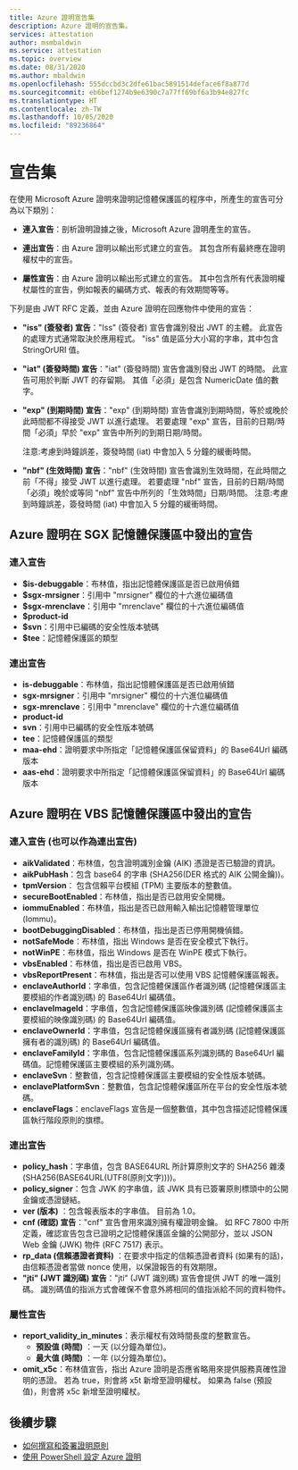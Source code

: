 ```yaml
---
title: Azure 證明宣告集
description: Azure 證明的宣告集。
services: attestation
author: msmbaldwin
ms.service: attestation
ms.topic: overview
ms.date: 08/31/2020
ms.author: mbaldwin
ms.openlocfilehash: 555dccbd3c2dfe61bac5891514deface6f8a877d
ms.sourcegitcommit: eb6bef1274b9e6390c7a77ff69bf6a3b94e827fc
ms.translationtype: HT
ms.contentlocale: zh-TW
ms.lasthandoff: 10/05/2020
ms.locfileid: "89236864"
---
```

# <a name="claim-sets"></a>宣告集

在使用 Microsoft Azure 證明來證明記憶體保護區的程序中，所產生的宣告可分為以下類別：

- **連入宣告**：剖析證明證據之後，Microsoft Azure 證明產生的宣告。

- **連出宣告**：由 Azure 證明以輸出形式建立的宣告。 其包含所有最終應在證明權杖中的宣告。

- **屬性宣告**：由 Azure 證明以輸出形式建立的宣告。 其中包含所有代表證明權杖屬性的宣告，例如報表的編碼方式、報表的有效期間等等。

下列是由 JWT RFC 定義，並由 Azure 證明在回應物件中使用的宣告：

- **"iss" (簽發者) 宣告**："Iss" (簽發者) 宣告會識別發出 JWT 的主體。 此宣告的處理方式通常取決於應用程式。 "iss" 值是區分大小寫的字串，其中包含 StringOrURI 值。
- **"iat" (簽發時間) 宣告**："iat" (簽發時間) 宣告會識別發出 JWT 的時間。 此宣告可用於判斷 JWT 的存留期。 其值「必須」是包含 NumericDate 值的數字。
- **"exp" (到期時間) 宣告**："exp" (到期時間) 宣告會識別到期時間，等於或晚於此時間都不得接受 JWT 以進行處理。 若要處理 "exp" 宣告，目前的日期/時間「必須」早於 "exp" 宣告中所列的到期日期/時間。

  注意:考慮到時鐘誤差，簽發時間 (iat) 中會加入 5 分鐘的緩衝時間。
- **"nbf" (生效時間) 宣告**："nbf" (生效時間) 宣告會識別生效時間，在此時間之前「不得」接受 JWT 以進行處理。 若要處理 "nbf" 宣告，目前的日期/時間「必須」晚於或等同 "nbf" 宣告中所列的「生效時間」日期/時間。
  注意:考慮到時鐘誤差，簽發時間 (iat) 中會加入 5 分鐘的緩衝時間。

## <a name="claims-issued-by-azure-attestation-in-sgx-enclaves"></a>Azure 證明在 SGX 記憶體保護區中發出的宣告

### <a name="incoming-claims"></a>連入宣告 

- **$is-debuggable**：布林值，指出記憶體保護區是否已啟用偵錯
- **$sgx-mrsigner**：引用中 "mrsigner" 欄位的十六進位編碼值
- **$sgx-mrenclave**：引用中 "mrenclave" 欄位的十六進位編碼值
- **$product-id**
- **$svn**：引用中已編碼的安全性版本號碼 
- **$tee**：記憶體保護區的類型 

### <a name="outgoing-claims"></a>連出宣告

- **is-debuggable**：布林值，指出記憶體保護區是否已啟用偵錯
- **sgx-mrsigner**：引用中 "mrsigner" 欄位的十六進位編碼值
- **sgx-mrenclave**：引用中 "mrenclave" 欄位的十六進位編碼值
- **product-id**
- **svn**：引用中已編碼的安全性版本號碼 
- **tee**：記憶體保護區的類型 
- **maa-ehd**：證明要求中所指定「記憶體保護區保留資料」的 Base64Url 編碼版本 
- **aas-ehd**：證明要求中所指定「記憶體保護區保留資料」的 Base64Url 編碼版本 

## <a name="claims-issued-by-azure-attestation-in-vbs-enclaves"></a>Azure 證明在 VBS 記憶體保護區中發出的宣告

### <a name="incoming-claims-can-also-be-used-as-outgoing-claims"></a>連入宣告 (也可以作為連出宣告)

- **aikValidated**：布林值，包含證明識別金鑰 (AIK) 憑證是否已驗證的資訊。
- **aikPubHash**：包含 base64 的字串 (SHA256(DER 格式的 AIK 公開金鑰))。
- **tpmVersion**： 包含信賴平台模組 (TPM) 主要版本的整數值。
- **secureBootEnabled**：布林值，指出是否已啟用安全開機。
- **iommuEnabled**：布林值，指出是否已啟用輸入輸出記憶體管理單位 (Iommu)。
- **bootDebuggingDisabled**：布林值，指出是否已停用開機偵錯。
- **notSafeMode**：布林值，指出 Windows 是否在安全模式下執行。
- **notWinPE**：布林值，指出 Windows 是否在 WinPE 模式下執行。
- **vbsEnabled**：布林值，指出是否已啟用 VBS。
- **vbsReportPresent**：布林值，指出是否可以使用 VBS 記憶體保護區報表。
- **enclaveAuthorId**：字串值，包含記憶體保護區作者識別碼 (記憶體保護區主要模組的作者識別碼) 的 Base64Url 編碼值。
- **enclaveImageId**：字串值，包含記憶體保護區映像識別碼 (記憶體保護區主要模組的映像識別碼) 的 Base64Url 編碼值。
- **enclaveOwnerId**：字串值，包含記憶體保護區擁有者識別碼 (記憶體保護區擁有者的識別碼) 的 Base64Url 編碼值。
- **enclaveFamilyId**：字串值，包含記憶體保護區系列識別碼的 Base64Url 編碼值。記憶體保護區主要模組的系列識別碼。
- **enclaveSvn**：整數值，包含記憶體保護區主要模組的安全性版本號碼。
- **enclavePlatformSvn**：整數值，包含記憶體保護區所在平台的安全性版本號碼。
- **enclaveFlags**：enclaveFlags 宣告是一個整數值，其中包含描述記憶體保護區執行階段原則的旗標。
  
### <a name="outgoing-claims"></a>連出宣告

- **policy_hash**：字串值，包含 BASE64URL 所計算原則文字的 SHA256 雜湊 (SHA256(BASE64URL(UTF8(原則文字))))。
- **policy_signer**：包含 JWK 的字串值，該 JWK 具有已簽署原則標頭中的公開金鑰或憑證鏈結。
- **ver (版本)** ：包含報表版本的字串值。 目前為 1.0。
- **cnf (確認) 宣告**："cnf" 宣告會用來識別擁有權證明金鑰。 如 RFC 7800 中所定義，確認宣告包含已證明之記憶體保護區金鑰的公開部分，並以 JSON Web 金鑰 (JWK) 物件 (RFC 7517) 表示。
- **rp_data (信賴憑證者資料)** ：在要求中指定的信賴憑證者資料 (如果有的話)，由信賴憑證者當做 nonce 使用，以保證報告的有效期限。
- **"jti" (JWT 識別碼) 宣告**："jti" (JWT 識別碼) 宣告會提供 JWT 的唯一識別碼。 識別碼值的指派方式會確保不會意外將相同的值指派給不同的資料物件。

### <a name="property-claims"></a>屬性宣告

- **report_validity_in_minutes**：表示權杖有效時間長度的整數宣告。
  - **預設值 (時間)** ：一天 (以分鐘為單位)。
  - **最大值 (時間)** ：一年 (以分鐘為單位)。
- **omit_x5c**：布林值宣告，指出 Azure 證明是否應省略用來提供服務真確性證明的憑證。 若為 true，則會將 x5t 新增至證明權杖。 如果為 false (預設值)，則會將 x5c 新增至證明權杖。

## <a name="next-steps"></a>後續步驟
- [如何撰寫和簽署證明原則](author-sign-policy.md)
- [使用 PowerShell 設定 Azure 證明](quickstart-powershell.md)
